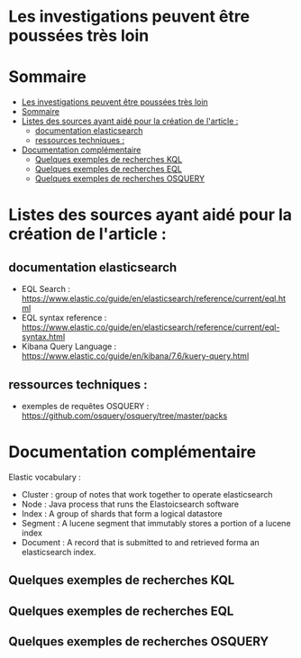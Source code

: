 # Les investigations peuvent être poussées très loin
# Sommaire

- [Les investigations peuvent être poussées très loin](#les-investigations-peuvent-être-poussées-très-loin)
- [Sommaire](#sommaire)
- [Listes des sources ayant aidé pour la création de l'article :](#listes-des-sources-ayant-aidé-pour-la-création-de-larticle-)
  - [documentation elasticsearch](#documentation-elasticsearch)
  - [ressources techniques :](#ressources-techniques-)
- [Documentation complémentaire](#documentation-complémentaire)
  - [Quelques exemples de recherches KQL](#quelques-exemples-de-recherches-kql)
  - [Quelques exemples de recherches EQL](#quelques-exemples-de-recherches-eql)
  - [Quelques exemples de recherches OSQUERY](#quelques-exemples-de-recherches-osquery)

# Listes des sources ayant aidé pour la création de l'article :

## documentation elasticsearch

- EQL Search : https://www.elastic.co/guide/en/elasticsearch/reference/current/eql.html
- EQL syntax reference : https://www.elastic.co/guide/en/elasticsearch/reference/current/eql-syntax.html
- Kibana Query Language : https://www.elastic.co/guide/en/kibana/7.6/kuery-query.html

## ressources techniques :
- exemples de requêtes OSQUERY : https://github.com/osquery/osquery/tree/master/packs

# Documentation complémentaire
Elastic vocabulary :
- Cluster : group of notes that work together to operate elasticsearch
- Node : Java process that runs the Elastoicsearch software
- Index : A group of shards that form a logical datastore
- Segment : A lucene segment that immutably stores a portion of a lucene index
- Document : A record that is submitted to and retrieved forma an elasticsearch index.
## Quelques exemples de recherches KQL

## Quelques exemples de recherches EQL

## Quelques exemples de recherches OSQUERY

